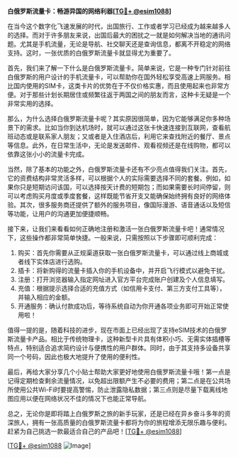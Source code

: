 **白俄罗斯流量卡：畅游异国的网络利器[[TG💪+ @esim1088](https://t.me/s/esim1088)]**

在当今这个数字化飞速发展的时代，出国旅行、工作或者学习已经成为越来越多人的选择。而对于许多朋友来说，出国后最大的困扰之一就是如何解决当地的通讯问题。尤其是手机流量，无论是导航、社交聊天还是查询信息，都离不开稳定的网络支持。这时，一张优质的白俄罗斯流量卡就显得尤为重要了。

首先，我们来了解一下什么是白俄罗斯流量卡。简单来说，它是一种专门针对前往白俄罗斯的用户设计的手机流量卡，可以帮助你在国外轻松享受高速上网服务。相比国内使用的SIM卡，这类卡片的优势在于不仅价格实惠，而且使用起来也非常方便。对于那些计划长期居住或频繁往返于两国之间的朋友而言，这种卡无疑是一个非常实用的选择。

那么，为什么选择白俄罗斯流量卡呢？其实原因很简单，因为它能够满足你多种场景下的需求。比如当你到达机场时，就可以通过这张卡快速连接到互联网，查看航班动态或是联系家人朋友；又或者是入住酒店后，利用它来查找附近的餐厅、景点等信息。此外，在日常生活中，无论是发送邮件、观看视频还是在线购物，都可以依靠这张小小的流量卡完成。

当然，除了基本的功能之外，白俄罗斯流量卡还有不少亮点值得我们关注。首先，它的资费结构非常灵活多样，可以根据个人的实际需要选择不同的套餐。例如，如果你只是短期访问该国，可以选择按天计费的短期包；而如果需要长时间停留，则可以考虑购买月度或季度套餐，这样既能节省开支又能确保始终拥有良好的网络体验。其次，很多服务商还提供了额外的服务项目，像国际漫游、语音通话以及短信等功能，让用户的沟通更加便捷顺畅。

接下来，让我们来看看如何正确地注册和激活一张白俄罗斯流量卡吧！通常情况下，这些操作都非常简单快捷。一般来说，只需按照以下步骤即可顺利完成：

1. 购买：首先你需要从正规渠道获取一张白俄罗斯流量卡，可以通过线上商城或者线下实体店进行选购。
2. 插卡：将新购得的流量卡插入你的手机设备中，并开启飞行模式以避免干扰。
3. 注册：打开浏览器输入指定网址进入官方平台完成账户创建及个人信息填写。
4. 充值：根据提示选择合适的充值方式（如信用卡支付、第三方支付工具等），并输入相应的金额。
5. 开通服务：确认付款成功后，等待系统自动为你开通各项业务即可开始正常使用啦！

值得一提的是，随着科技的进步，现在市面上已经出现了支持eSIM技术的白俄罗斯流量卡产品。相比于传统物理卡，这种新型卡片具有体积小巧、无需实体插槽等特点，特别适合追求简约设计与便携性的用户群体。同时，由于其支持多设备共享同一个号码，因此也极大地提升了使用的便利性。

最后，再给大家分享几个小贴士帮助大家更好地使用白俄罗斯流量卡哦！第一点是记得定期检查剩余流量情况，以免超出限额产生不必要的费用；第二点是在公共场所使用公共Wi-Fi时要提高警惕，防止泄露隐私数据；第三点则是尽量下载离线地图应用以便在网络状况不佳的情况下也能正常导航。

总之，无论你是即将踏上白俄罗斯之旅的新手玩家，还是已经在异乡奋斗多年的资深旅人，拥有一张高质量的白俄罗斯流量卡都将为你的旅程增添无限乐趣与便利。赶紧为自己挑选一款最适合自己的产品吧！[[TG💪+ @esim1088](https://t.me/s/esim1088)]

[[TG💪+ @esim1088](https://t.me/s/esim1088) ![Image](https://i.postimg.cc/4NQfJmqS/Snipaste-2025-05-13-00-14-12.png)]